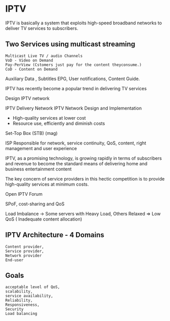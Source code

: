 # IPTV 
IPTV is basically a system that exploits high-speed broadband networks to deliver TV services to subscribers.

## Two Services  using multicast streaming
	Multicast Live TV / audio Channels
	VoD - Video on Demand
	Pay-PerView (Cstomers just pay for the content theyconsume.)
	CoD - Content on Demand

Auxiliary Data , Subtitles EPG, User notifications, Content Guide.

IPTV has recently become a popular trend in delivering TV services

Design IPTV network

IPTV Delivery Network
IPTV Network Design and Implementation 
- High-quality services at lower cost
- Resource use, efficiently and diminish costs

Set-Top Box (STB) (mag)

ISP Responsible for 
	network,  service continuity, QoS, content, right management and user experience

IPTV, as a promising technology, is growing rapidly in terms of subscribers and revenue to become the standard means of delivering home and business entertainment content

The key concern of service providers in this hectic competition is to provide high-quality services at minimum costs.

Open IPTV Forum

SPoF, cost-sharing and QoS

Load Imbalance -> Some servers with Heavy Load, Others Relaxed => Low QoS ( Inadequate content allocation)
## IPTV Architecture - 4 Domains
	Content provider, 
	Service provider, 
	Network provider 
	End-user

## Goals
	acceptable level of QoS, 
	scalability, 
	service availability, 
	Reliability, 
	Responsiveness, 
	Security
	Load balancing
 
